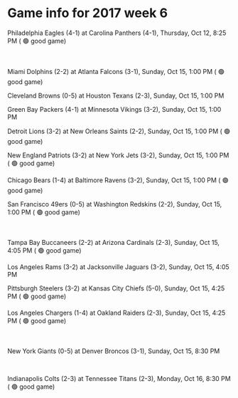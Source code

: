 # Game info for 2017 week 6

Philadelphia Eagles (4-1) at Carolina Panthers (4-1), Thursday, Oct 12, 8:25 PM (	:green_circle: good game)


<br/>

Miami Dolphins (2-2) at Atlanta Falcons (3-1), Sunday, Oct 15, 1:00 PM (	:green_circle: good game)

Cleveland Browns (0-5) at Houston Texans (2-3), Sunday, Oct 15, 1:00 PM

Green Bay Packers (4-1) at Minnesota Vikings (3-2), Sunday, Oct 15, 1:00 PM

Detroit Lions (3-2) at New Orleans Saints (2-2), Sunday, Oct 15, 1:00 PM (	:green_circle: good game)

New England Patriots (3-2) at New York Jets (3-2), Sunday, Oct 15, 1:00 PM (	:green_circle: good game)

Chicago Bears (1-4) at Baltimore Ravens (3-2), Sunday, Oct 15, 1:00 PM (	:green_circle: good game)

San Francisco 49ers (0-5) at Washington Redskins (2-2), Sunday, Oct 15, 1:00 PM (	:green_circle: good game)


<br/>

Tampa Bay Buccaneers (2-2) at Arizona Cardinals (2-3), Sunday, Oct 15, 4:05 PM (	:green_circle: good game)

Los Angeles Rams (3-2) at Jacksonville Jaguars (3-2), Sunday, Oct 15, 4:05 PM

Pittsburgh Steelers (3-2) at Kansas City Chiefs (5-0), Sunday, Oct 15, 4:25 PM (	:green_circle: good game)

Los Angeles Chargers (1-4) at Oakland Raiders (2-3), Sunday, Oct 15, 4:25 PM (	:green_circle: good game)


<br/>

New York Giants (0-5) at Denver Broncos (3-1), Sunday, Oct 15, 8:30 PM


<br/>

Indianapolis Colts (2-3) at Tennessee Titans (2-3), Monday, Oct 16, 8:30 PM (	:green_circle: good game)

